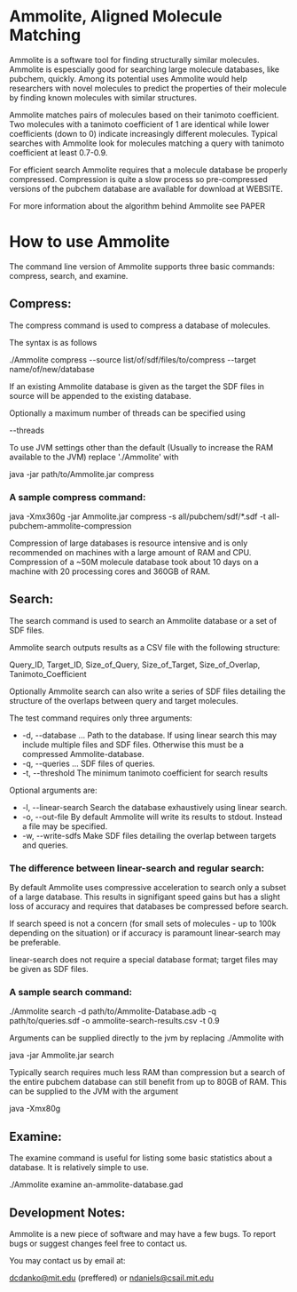 # Ammolite, Aligned Molecule Matching

Ammolite is a software tool for finding structurally similar molecules. Ammolite is espescially good for searching large molecule databases, like pubchem, quickly. Among its potential uses Ammolite would help researchers with novel molecules to predict the properties of their molecule by finding known molecules with similar structures.

Ammolite matches pairs of molecules based on their tanimoto coefficient. Two molecules with a tanimoto coefficient of 1 are identical while lower coefficients (down to 0) indicate increasingly different molecules. Typical searches with Ammolite look for molecules matching a query with tanimoto coefficient at least 0.7-0.9.

For efficient search Ammolite requires that a molecule database be properly compressed. Compression is quite a slow process so pre-compressed versions of the pubchem database are available for download at WEBSITE. 

For more information about the algorithm behind Ammolite see PAPER


# How to use Ammolite

The command line version of Ammolite supports three basic commands: compress, search, and examine.

## Compress:

The compress command is used to compress a database of molecules.

The syntax is as follows

./Ammolite compress --source list/of/sdf/files/to/compress --target name/of/new/database

If an existing Ammolite database is given as the target the SDF files in source will be appended to the existing database.

Optionally a maximum number of threads can be specified using

--threads <number of threads>

To use JVM settings other than the default (Usually to increase the RAM available to the JVM) replace './Ammolite' with

java <java arguments> -jar path/to/Ammolite.jar compress <ammolite compress arguments>

### A sample compress command:

java -Xmx360g -jar Ammolite.jar compress -s all/pubchem/sdf/*.sdf -t all-pubchem-ammolite-compression 

Compression of large databases is resource intensive and is only recommended on machines with a large amount of RAM and CPU. Compression of a ~50M molecule database took about 10 days on a machine with 20 processing cores and 360GB of RAM. 

## Search: 

The search command is used to search an Ammolite database or a set of SDF files.

Ammolite search outputs results as a CSV file with the following structure:

Query_ID, Target_ID, Size_of_Query, Size_of_Target, Size_of_Overlap, Tanimoto_Coefficient

Optionally Ammolite search can also write a series of SDF files detailing the structure of the overlaps between query and target molecules.

The test command requires only three arguments:

*  -d, --database  <arg>...   Path to the database. If using linear search this may
                             include multiple files and SDF files. Otherwise this must be a compressed Ammolite-database.
*  -q, --queries  <arg>...    SDF files of queries.
*  -t, --threshold  <arg>     The minimum tanimoto coefficient for search results

Optional arguments are:

*  -l, --linear-search        Search the database exhaustively using linear search.
*  -o, --out-file  <arg>      By default Ammolite will write its results to stdout. Instead a file may be specified.
*  -w, --write-sdfs           Make SDF files detailing the overlap between targets and queries.

### The difference between linear-search and regular search:

By default Ammolite uses compressive acceleration to search only a subset of a large database. This results in signifigant speed gains but has a slight loss of accuracy and requires that databases be compressed before search. 

If search speed is not a concern (for small sets of molecules - up to 100k depending on the situation) or if accuracy is paramount linear-search may be preferable. 

linear-search does not require a special database format; target files may be given as SDF files. 

### A sample search command:

./Ammolite search -d path/to/Ammolite-Database.adb -q path/to/queries.sdf -o ammolite-search-results.csv -t 0.9 

Arguments can be supplied directly to the jvm by replacing ./Ammolite with

java <java arguments> -jar Ammolite.jar search <ammolite test arguments>

Typically search requires much less RAM than compression but a search of the entire pubchem database can still benefit from up to 80GB of RAM. This can be supplied to the JVM with the argument 

java -Xmx80g <Ammolite>

## Examine:

The examine command is useful for listing some basic statistics about a database. It is relatively simple to use.

./Ammolite examine an-ammolite-database.gad


## Development Notes:

Ammolite is a new piece of software and may have a few bugs. To report bugs or suggest changes feel free to contact us.

You may contact us by email at:

dcdanko@mit.edu (preffered) or ndaniels@csail.mit.edu

